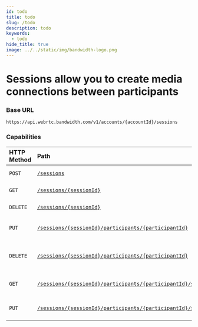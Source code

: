 ```yaml
---
id: todo
title: todo
slug: /todo
description: todo
keywords:
  - todo
hide_title: true
image: ../../static/img/bandwidth-logo.png
---
```

# Sessions allow you to create media connections between participants

### Base URL

`https://api.webrtc.bandwidth.com/v1/accounts/{accountId}/sessions`

### Capabilities

| HTTP Method                 | Path                                            | Description                                                                                       
|:----------------------------|:------------------------------------------------|:--------------------------------------------------------------------------------------------------
| <code class="post">POST</code>| [`/sessions`](createSession.md)                 | Create a new session                                                                              
| <code class="get">GET</code>| [`/sessions/{sessionId}`](getSession.md)                    | Get session by ID                                                                                 
| <code class="delete">DELETE</code>| [`/sessions/{sessionId}`](deleteSession.md)                 | Delete session by ID                                                                              
| <code class="put">PUT</code>| [`/sessions/{sessionId}/participants/{participantId}`](addParticipantToSession.md)       | Add a participant to a session                                                                    
| <code class="delete">DELETE</code>| [`/sessions/{sessionId}/participants/{participantId}`](removeParticipantFromSession.md)  | Remove a participant from a session                                                               
| <code class="get">GET</code>| [`/sessions/{sessionId}/participants/{participantId}/subscriptions`](getParticipantSubscriptions.md)   | Get a participant's subscriptions                                                                 
| <code class="put">PUT</code>| [`/sessions/{sessionId}/participants/{participantId}/subscriptions`](updateParticipantSubscriptions.md)| Update a participant's subscriptions                                                              
